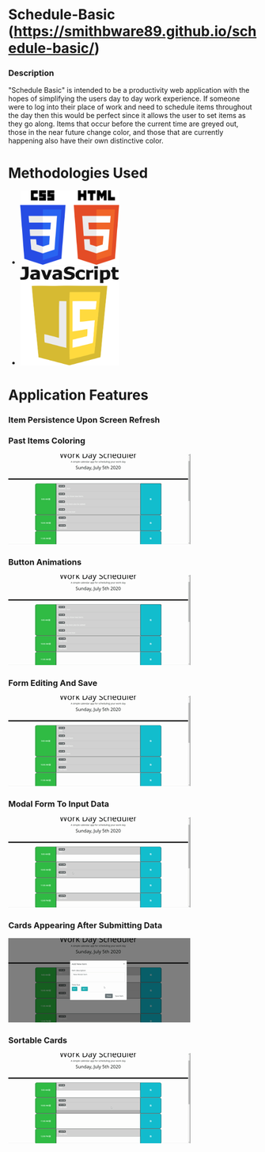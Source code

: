 # Schedule-Basic (https://smithbware89.github.io/schedule-basic/)
### Description
"Schedule Basic" is intended to be a productivity web application with the hopes of simplifying the users day to day work experience. If someone were to log into their place of work and need to schedule items throughout the day then this would be perfect since it allows the user to set items as they go along. Items that occur before the current time are greyed out, those in the near future change color, and those that are currently happening also have their own distinctive color.

# Methodologies Used
- <img src="./assets/images/HTML-CSS.png" height="150" width="200">
- <img src="./assets/images/Javascript.png" height="200" width="200">

# Application Features
### Item Persistence Upon Screen Refresh
### Past Items Coloring
![Display of Past Items Greyed Out](./assets/images/past-items.gif)
### Button Animations
![Button Animations](./assets/images/button-animations.gif)
### Form Editing And Save
![Card Editing And Save](./assets/images/form-editing.gif)
### Modal Form To Input Data
![Modal Form Input](./assets/images/modal-form.gif)
### Cards Appearing After Submitting Data
![Task Item Card Appearing](./assets/images/card-appearance.gif)
### Sortable Cards
![Image of Card Sorting](./assets/images/sortable-items.gif)

